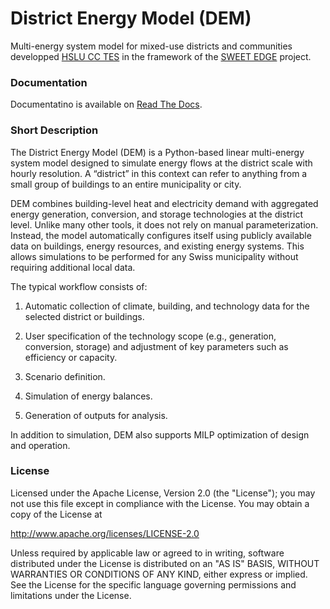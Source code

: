 # District Energy Model (DEM)

Multi-energy system model for mixed-use districts and communities developped [HSLU CC TES](https://www.hslu.ch/cctes) in the framework of the [SWEET EDGE](https://www.sweet-edge.ch/en/work-packages/wp-1) project.

### Documentation

Documentatino is available on [Read The Docs](https://dem-documentation.readthedocs.io/en/latest/).

### Short Description

The District Energy Model (DEM) is a Python-based linear multi-energy system model designed to simulate energy flows at the district scale with hourly resolution. A “district” in this context can refer to anything from a small group of buildings to an entire municipality or city.

DEM combines building-level heat and electricity demand with aggregated energy generation, conversion, and storage technologies at the district level. Unlike many other tools, it does not rely on manual parameterization. Instead, the model automatically configures itself using publicly available data on buildings, energy resources, and existing energy systems. This allows simulations to be performed for any Swiss municipality without requiring additional local data.

The typical workflow consists of:

1) Automatic collection of climate, building, and technology data for the selected district or buildings.

2) User specification of the technology scope (e.g., generation, conversion, storage) and adjustment of key parameters such as efficiency or capacity.

3) Scenario definition.

4) Simulation of energy balances.

5) Generation of outputs for analysis.

In addition to simulation, DEM also supports MILP optimization of design and operation.

### License

Licensed under the Apache License, Version 2.0 (the "License");
you may not use this file except in compliance with the License.
You may obtain a copy of the License at

   http://www.apache.org/licenses/LICENSE-2.0

Unless required by applicable law or agreed to in writing, software
distributed under the License is distributed on an "AS IS" BASIS,
WITHOUT WARRANTIES OR CONDITIONS OF ANY KIND, either express or implied.
See the License for the specific language governing permissions and
limitations under the License.